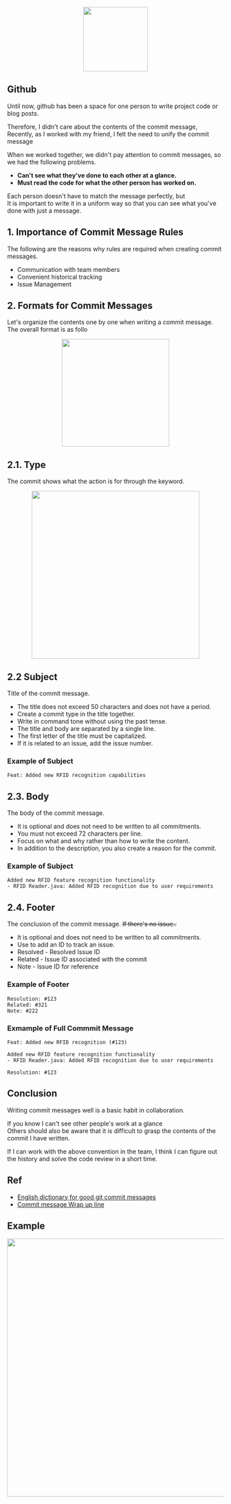 
<p align="center">
  <img src="https://cdn.inflearn.com/public/files/courses/328008/291d3a74-4c8a-434c-b2e3-73112724da17/328284-1.png" height="150">
</p>


## Github

Until now, github has been a space for one person to write project code or blog posts.

Therefore, I didn't care about the contents of the commit message, <br>
Recently, as I worked with my friend, I felt the need to unify the commit message

When we worked together, we didn't pay attention to commit messages, so we had the following problems.

  - **Can't see what they've done to each other at a glance.**
  - **Must read the code for what the other person has worked on.**

Each person doesn't have to match the message perfectly, but <br>
It is important to write it in a uniform way so that you can see what you've done with just a message.

## 1. Importance of Commit Message Rules

The following are the reasons why rules are required when creating commit messages.

- Communication with team members
- Convenient historical tracking
- Issue Management

## 2. Formats for Commit Messages

Let's organize the contents one by one when writing a commit message. <br>
The overall format is as follo


<p align="center">
  <img src="https://blog.kakaocdn.net/dn/xteMz/btskha3GV9d/jJOTTbW8lzcKExUDpri7EK/img.png" height="250">
</p>


## 2.1. Type

The commit shows what the action is for through the keyword.

<p align="center">
  <img src="https://github.com/DoyoungDev/git-commit/assets/110442250/17c4f08e-6879-44f0-b4a2-ba5d594bdeea" height="390">
<p>

  
## 2.2 Subject
Title of the commit message.

- The title does not exceed 50 characters and does not have a period.
- Create a commit type in the title together.
- Write in command tone without using the past tense.
- The title and body are separated by a single line.
- The first letter of the title must be capitalized.
- If it is related to an issue, add the issue number.

### Example of Subject

```
Feat: Added new RFID recognition capabilities
```

## 2.3. Body
The body of the commit message.

- It is optional and does not need to be written to all commitments.
- You must not exceed 72 characters per line.
- Focus on what and why rather than how to write the content.
- In addition to the description, you also create a reason for the commit.

### Example of Subject
```
Added new RFID feature recognition functionality
- RFID Reader.java: Added RFID recognition due to user requirements
```
## 2.4. Footer
The conclusion of the commit message. <s>If there's no issue..</s>

- It is optional and does not need to be written to all commitments.
- Use to add an ID to track an issue.
- Resolved - Resolved Issue ID
- Related - Issue ID associated with the commit
- Note - Issue ID for reference

### Example of Footer
```
Resolution: #123
Related: #321
Note: #222
```

### Exmample of Full Commmit Message

```
Feat: Added new RFID recognition (#123)

Added new RFID feature recognition functionality
- RFID Reader.java: Added RFID recognition due to user requirements

Resolution: #123
```

## Conclusion 
  
Writing commit messages well is a basic habit in collaboration.

If you know I can't see other people's work at a glance<br>
Others should also be aware that it is difficult to grasp the contents of the commit I have written.

If I can work with the above convention in the team, I think I can figure out the history and solve the code review in a short time.
  
## Ref

- [English dictionary for good git commit messages](https://blog.ull.im/engineering/2019/03/10/logs-on-git.html)
- [Commit message Wrap up line](https://guuumi.tistory.com/128)
  
  
## Example 

<p align="center">
  <img src="https://blog.kakaocdn.net/dn/dtCL21/btsklmCgFie/QDPW3LejAG0htEsJ3N628k/img.png" height="600">
</p>
